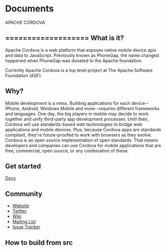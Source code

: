 # Documents

APACHE CORDOVA

===================
What is it?
-------------------

Apache Cordova is a web platform that exposes native mobile device apis and
data to JavaScript. Previously known as PhoneGap, the name changed
happened when PhoneGap was donated to the Apache foundation.

Currently Apache Cordova is a top level project at The
Apache Software Foundation (ASF).

Why?
-------------------
Mobile development is a mess. Building applications for each
device--iPhone, Android, Windows Mobile and more--requires different
frameworks and languages. One day, the big players in mobile may decide
to work together and unify third-party app development processes. Until
then, Cordova will use standards-based web technologies to bridge web
applications and mobile devices. Plus, because Cordova apps are
standards compliant, they're future-proofed to work with browsers as
they evolve. Cordova is an open source implementation of open
standards. That means developers and companies can use Cordova for
mobile applications that are free, commercial, open source, or any
combination of these.

Get started
-------------------
[Docs](http://docs.cordova.io/guide_getting-started_index.md.html)

Community
-------------------
- [Website](http://cordova.io)
- [Twitter](http://twitter.com/apachecordova)
- [Wiki](http://wiki.cordova.io)
- [Mailing List](http://cordova.io/#mailing-list)
- [Issue Tracker](https://issues.apache.org/jira/browse/CB)

How to build from src
-------------------
